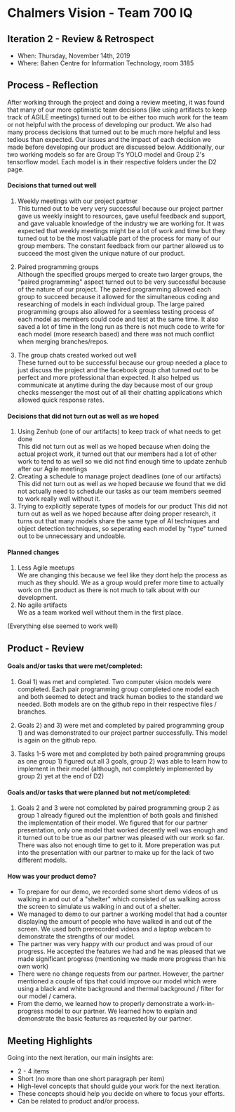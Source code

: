 # Chalmers Vision - Team 700 IQ

## Iteration 2 - Review & Retrospect

 * When: Thursday, November 14th, 2019
 * Where: Bahen Centre for Information Technology, room 3185

## Process - Reflection

After working through the project and doing a review meeting, it was found that many of our more optimistic team decisions (like using artifacts to keep track of AGILE meetings) turned out to be either too much work for the team or not helpful with the process of developing our product.  We also had many process decisions that turned out to be much more helpful and less tedious than expected.  Our issues and the impact of each decision we made before developing our product are discussed below.  Additionally, our two working models so far are Group 1's YOLO model and Group 2's tensorflow model.  Each model is in their respective folders under the D2 page.

#### Decisions that turned out well
1) Weekly meetings with our project partner  
This turned out to be very very successful because our project partner gave us weekly insight to resources, gave useful feedback and support, and gave valuable knowledge of the industry we are working for.  It was expected that weekly meetings might be a lot of work and time but they turned out to be the most valuable part of the process for many of our group members.  The constant feedback from our partner allowed us to succeed the most given the unique nature of our product.

2) Paired programming groups  
Although the specified groups merged to create two larger groups, the "paired programming" aspect turned out to be very successful because of the nature of our project.  The paired programming allowed each group to succeed because it allowed for the simultaneous coding and researching of models in each individual group.  The large paired programming groups also allowed for a seemless testing process of each model as members could code and test at the same time.  It also saved a lot of time in the long run as there is not much code to write for each model (more research based) and there was not much conflict when merging branches/repos.
2) The group chats created worked out well  
These turned out to be successful because our group needed a place to just discuss the project and the facebook group chat turned out to be perfect and more professional than expected.  It also helped us communicate at anytime during the day because most of our group checks messenger the most out of all their chatting applications which allowed quick response rates.

#### Decisions that did not turn out as well as we hoped
1) Using Zenhub (one of our artifacts) to keep track of what needs to get done  
This did not turn out as well as we hoped because when doing the actual project work, it turned out that our members had a lot of other work to tend to as well so we did not find enough time to update zenhub after our Agile meetings
2) Creating a schedule to manage project deadlines (one of our artifacts)
 This did not turn out as well as we hoped because we found that we did not actually need to schedule our tasks as our team members seemed to work really well without it.
3) Trying to explicitly seperate types of models for our product
This did not turn out as well as we hoped because after doing proper research, it turns out that many models share the same type of AI techniques and object detection techniques, so seperating each model by "type" turned out to be unnecessary and undoable.


#### Planned changes
1) Less Agile meetups  
We are changing this because we feel like they dont help the process as much as they should.  We as a group would prefer more time to actually work on the product as there is not much to talk about with our development.
2) No agile artifacts  
We as a team worked well without them in the first place.

(Everything else seemed to work well)



## Product - Review

#### Goals and/or tasks that were met/completed:
1) Goal 1) was met and completed.  Two computer vision models were completed.  Each pair programming group completed one model each and both seemed to detect and track human bodies to the standard we needed.  Both models are on the github repo in their respective files / branches.

2) Goals 2) and 3) were met and completed by paired programming group 1) and was demonstrated to our project partner successfully.  This model is again on the github repo.

3) Tasks 1-5 were met and completed by both paired programming groups as one group 1) figured out all 3 goals, group 2) was able to learn how to implement in their model (although, not completely implemented by group 2) yet at the end of D2)

#### Goals and/or tasks that were planned but not met/completed:

1) Goals 2 and 3 were not completed by paired programming group 2 as group 1 already figured out the implenttion of both goals and finished the implementation of their model. We figured that for our partner presentation, only one model that worked decently well was enough and it turned out to be true as our partner was pleased with our work so far.  There was also not enough time to get to it.  More preperation was put into the presentation with our partner to make up for the lack of two different models.


#### How was your product demo?
* To prepare for our demo, we recorded some short demo videos of us walking in and out of a "shelter" which consisted of us walking across the screen to simulate us walking in and out of a shelter.
* We managed to demo to our partner a working model that had a counter displaying the amount of people who have walked in and out of the screen.  We used both prerecorded videos and a laptop webcam to demonstrate the strengths of our model.
* The partner was very happy with our product and was proud of our progress.  He accepted the features we had and he was pleased that we made significant progress (mentioning we made more progress than his own work)
 * There were no change requests from our partner.  However, the partner mentioned a couple of tips that could improve our model which were using a black and white background and thermal background / filter for our model / camera.
 * From the demo, we learned how to properly demonstrate a work-in-progress model to our partner.  We learned how to explain and demonstrate the basic features as requested by our partner.

## Meeting Highlights

Going into the next iteration, our main insights are:

 * 2 - 4 items
 * Short (no more than one short paragraph per item)
 * High-level concepts that should guide your work for the next iteration.
 * These concepts should help you decide on where to focus your efforts.
 * Can be related to product and/or process.
